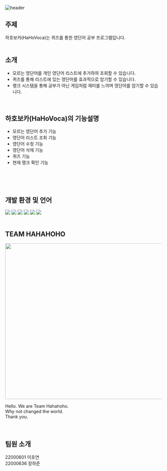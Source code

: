 ![header](https://capsule-render.vercel.app/api?type=waving&color=auto&height=300&section=header&text=HAHO%20VOCA&fontSize=90&animation=fadeIn)

## 주제
하호보카(HaHoVoca)는 퀴즈를 통한 영단어 공부 프로그램입니다.
<br>
<br>
## 소개
- 모르는 영단어를 개인 영단어 리스트에 추가하여 조회할 수 있습니다.
- 퀴즈를 통해 리스트에 있는 영단어를 효과적으로 암기할 수 있습니다.
- 랭크 시스템을 통해 공부가 아닌 게임처럼 재미를 느끼며 영단어를 암기할 수 있습니다.
<br>

## 하호보카(HaHoVoca)의 기능설명
- 모르는 영단어 추가 기능
- 영단어 리스트 조회 기능
- 영단어 수정 기능
- 영단어 삭제 기능
- 퀴즈 기능
- 현재 랭크 확인 기능
<br>
<br>
<br>


## 개발 환경 및 언어
<div align="left">
	<img src="https://img.shields.io/badge/github-181717?style=flat&logo=github&logoColor=white" />	
	<img src="https://img.shields.io/badge/C-A8B9CC?style=flat&logo=C&logoColor=white" />
	<img src="https://img.shields.io/badge/HTML5-E34F26?style=flat&logo=HTML5&logoColor=white" />
	<img src="https://img.shields.io/badge/Linux-FCC624?style=flat&logo=Linux&logoColor=white" />
	<img src="https://img.shields.io/badge/markdown-000000?style=flat&logo=markdown&logoColor=white" />
	<img src="https://img.shields.io/badge/VSCode-007ACC?style=flat&logo=visualstudiocode&logoColor=white" />	
</div>

<br>

<div align=left>

## TEAM HAHAHOHO
<p align="center">
  <img src="https://user-images.githubusercontent.com/130718216/236641544-3fb53ac9-4206-44ff-9655-7cf77c65d9e3.jpg" width="750" height="500">
</p>
Hello. We are Team Hahahoho.<br>
Why not changed the world.<br>
Thank you.<br>
<br>
<br>


## 팀원 소개
22000601 이호연<br>
22000636 장하준<br>

</div>
